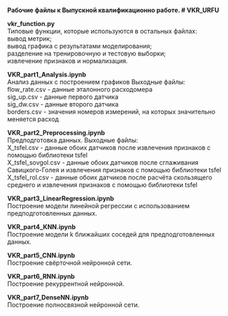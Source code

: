 **Рабочие файлы к Выпускной квалификационно работе. # VKR_URFU**

**vkr_function.py** </br>
Типовые функции, которые используются в остальных файлах:</br>
вывод метрик;</br>
вывод графика с результатами моделирования;</br>
разделение на тренировочную и тестовую выборки;</br>
извлечение признаков и нормализация.</br>

**VKR_part1_Analysis.ipynb**</br>
Анализ данных с построением графиков Выходные файлы:</br>
flow_rate.csv - данные эталонного расходомера</br>
sig_up.csv - данные первого датчика</br>
sig_dw.csv - данные второго датчика</br>
borders.csv - значения номеров измерений, на которых значительно меняется расход</br>

**VKR_part2_Preprocessing.ipynb**</br>
Предподготовка данных. Выходные файлы:</br>
X_tsfel.csv - данные обоих датчиков после извлечения признаков с помощью библиотеки tsfel</br>
X_tsfel_sovgol.csv - данные обоих датчиков после сглаживания Савицкого-Голея и извлечения признаков с помощью библиотеки tsfel</br>
X_tsfel_rol.csv - данные обоих датчиков после расчёта скользящего среднего и извлечения признаков с помощью библиотеки tsfel</br>

**VKR_part3_LinearRegression.ipynb**</br>
Построение модели линейной регрессии с использованием предподготовленных данных.</br>

**VKR_part4_KNN.ipynb**</br>
Построение модели k ближайших соседей для предподготовленных данных.</br>

**VKR_part5_CNN.ipynb**</br>
Построение свёрточной нейронной сети.

**VKR_part6_RNN.ipynb**</br>
Построение рекуррентной нейронной.

**VKR_part7_DenseNN.ipynb**</br>
Построение полносвязной нейронной сети.
